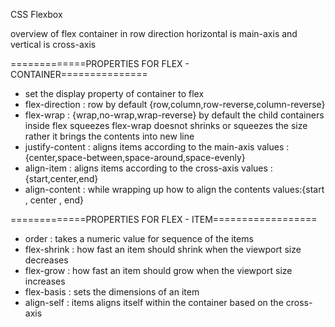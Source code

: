 CSS Flexbox

overview of flex container in row direction
    horizontal is main-axis and vertical is cross-axis

=============PROPERTIES FOR FLEX - CONTAINER===============
* set the display property of container to flex
* flex-direction : row by default {row,column,row-reverse,column-reverse}
* flex-wrap : {wrap,no-wrap,wrap-reverse} by default the child containers inside flex   squeezes flex-wrap doesnot shrinks or squeezes the size rather it brings the contents into new line 
* justify-content : aligns items according to the main-axis
                    values :{center,space-between,space-around,space-evenly}
* align-item : aligns items according to the cross-axis
                    values :{start,center,end}
* align-content : while wrapping up how to align the contents
                    values:{start , center , end}

=============PROPERTIES FOR FLEX - ITEM==================
* order : takes a numeric value for sequence of the items 
* flex-shrink : how fast an item should shrink when the viewport size decreases
* flex-grow :  how fast an item should grow when the viewport size increases
* flex-basis : sets the dimensions of an item
* align-self : items aligns itself within the container based on the cross-axis